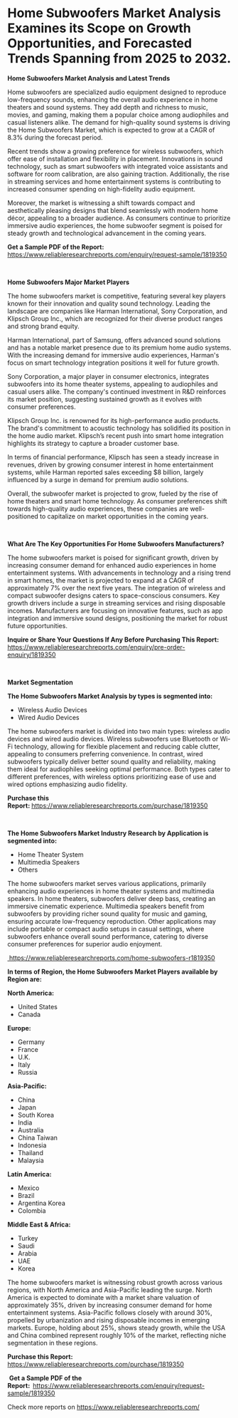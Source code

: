 <p><h1>Home Subwoofers Market Analysis Examines its Scope on Growth Opportunities, and Forecasted Trends Spanning from 2025 to 2032.</h1></p><p><strong>Home Subwoofers Market Analysis and Latest Trends</strong></p>
<p><p>Home subwoofers are specialized audio equipment designed to reproduce low-frequency sounds, enhancing the overall audio experience in home theaters and sound systems. They add depth and richness to music, movies, and gaming, making them a popular choice among audiophiles and casual listeners alike. The demand for high-quality sound systems is driving the Home Subwoofers Market, which is expected to grow at a CAGR of 8.3% during the forecast period. </p><p>Recent trends show a growing preference for wireless subwoofers, which offer ease of installation and flexibility in placement. Innovations in sound technology, such as smart subwoofers with integrated voice assistants and software for room calibration, are also gaining traction. Additionally, the rise in streaming services and home entertainment systems is contributing to increased consumer spending on high-fidelity audio equipment. </p><p>Moreover, the market is witnessing a shift towards compact and aesthetically pleasing designs that blend seamlessly with modern home décor, appealing to a broader audience. As consumers continue to prioritize immersive audio experiences, the home subwoofer segment is poised for steady growth and technological advancement in the coming years.</p></p>
<p><strong>Get a Sample PDF of the Report:&nbsp;</strong> <a href="https://www.reliableresearchreports.com/enquiry/request-sample/1819350?utm_campaign=3543&utm_medium=2&utm_source=Github&utm_content=ia&utm_term=09042025&utm_id=home-subwoofers">https://www.reliableresearchreports.com/enquiry/request-sample/1819350</a></p>
<p>&nbsp;</p>
<p><strong>Home Subwoofers Major Market Players</strong></p>
<p><p>The home subwoofers market is competitive, featuring several key players known for their innovation and quality sound technology. Leading the landscape are companies like Harman International, Sony Corporation, and Klipsch Group Inc., which are recognized for their diverse product ranges and strong brand equity. </p><p>Harman International, part of Samsung, offers advanced sound solutions and has a notable market presence due to its premium home audio systems. With the increasing demand for immersive audio experiences, Harman's focus on smart technology integration positions it well for future growth.</p><p>Sony Corporation, a major player in consumer electronics, integrates subwoofers into its home theater systems, appealing to audiophiles and casual users alike. The company's continued investment in R&D reinforces its market position, suggesting sustained growth as it evolves with consumer preferences.</p><p>Klipsch Group Inc. is renowned for its high-performance audio products. The brand's commitment to acoustic technology has solidified its position in the home audio market. Klipsch’s recent push into smart home integration highlights its strategy to capture a broader customer base.</p><p>In terms of financial performance, Klipsch has seen a steady increase in revenues, driven by growing consumer interest in home entertainment systems, while Harman reported sales exceeding $8 billion, largely influenced by a surge in demand for premium audio solutions.</p><p>Overall, the subwoofer market is projected to grow, fueled by the rise of home theaters and smart home technology. As consumer preferences shift towards high-quality audio experiences, these companies are well-positioned to capitalize on market opportunities in the coming years.</p></p>
<p>&nbsp;</p>
<p><strong>What Are The Key Opportunities For Home Subwoofers Manufacturers?</strong></p>
<p><p>The home subwoofers market is poised for significant growth, driven by increasing consumer demand for enhanced audio experiences in home entertainment systems. With advancements in technology and a rising trend in smart homes, the market is projected to expand at a CAGR of approximately 7% over the next five years. The integration of wireless and compact subwoofer designs caters to space-conscious consumers. Key growth drivers include a surge in streaming services and rising disposable incomes. Manufacturers are focusing on innovative features, such as app integration and immersive sound designs, positioning the market for robust future opportunities.</p></p>
<p><strong>Inquire or Share Your Questions If Any Before Purchasing This Report:</strong> <a href="https://www.reliableresearchreports.com/enquiry/pre-order-enquiry/1819350?utm_campaign=3543&utm_medium=2&utm_source=Github&utm_content=ia&utm_term=09042025&utm_id=home-subwoofers">https://www.reliableresearchreports.com/enquiry/pre-order-enquiry/1819350</a></p>
<p>&nbsp;</p>
<p><strong>Market Segmentation</strong></p>
<p><strong>The Home Subwoofers Market Analysis by types is segmented into:</strong></p>
<p><ul><li>Wireless Audio Devices</li><li>Wired Audio Devices</li></ul></p>
<p><p>The home subwoofers market is divided into two main types: wireless audio devices and wired audio devices. Wireless subwoofers use Bluetooth or Wi-Fi technology, allowing for flexible placement and reducing cable clutter, appealing to consumers preferring convenience. In contrast, wired subwoofers typically deliver better sound quality and reliability, making them ideal for audiophiles seeking optimal performance. Both types cater to different preferences, with wireless options prioritizing ease of use and wired options emphasizing audio fidelity.</p></p>
<p><strong>Purchase this Report:&nbsp;</strong><a href="https://www.reliableresearchreports.com/purchase/1819350?utm_campaign=3543&utm_medium=2&utm_source=Github&utm_content=ia&utm_term=09042025&utm_id=home-subwoofers">https://www.reliableresearchreports.com/purchase/1819350</a></p>
<p>&nbsp;</p>
<p><strong>The Home Subwoofers Market Industry Research by Application is segmented into:</strong></p>
<p><ul><li>Home Theater System</li><li>Multimedia Speakers</li><li>Others</li></ul></p>
<p><p>The home subwoofers market serves various applications, primarily enhancing audio experiences in home theater systems and multimedia speakers. In home theaters, subwoofers deliver deep bass, creating an immersive cinematic experience. Multimedia speakers benefit from subwoofers by providing richer sound quality for music and gaming, ensuring accurate low-frequency reproduction. Other applications may include portable or compact audio setups in casual settings, where subwoofers enhance overall sound performance, catering to diverse consumer preferences for superior audio enjoyment.</p></p>
<p><a href="https://www.reliableresearchreports.com/home-subwoofers-r1819350?utm_campaign=3543&utm_medium=2&utm_source=Github&utm_content=ia&utm_term=09042025&utm_id=home-subwoofers">&nbsp;https://www.reliableresearchreports.com/home-subwoofers-r1819350</a></p>
<p><strong>In terms of Region, the Home Subwoofers Market Players available by Region are:</strong></p>
<p>
    <p> <strong> North America: </strong>
        <ul>
            <li>United States</li>
            <li>Canada</li>
        </ul>
        </p> 
    <p> <strong> Europe: </strong>
        <ul>
            <li>Germany</li>
            <li>France</li>
            <li>U.K.</li>
            <li>Italy</li>
            <li>Russia</li>
        </ul>
        </p> 
    <p> <strong> Asia-Pacific: </strong>
        <ul>
            <li>China</li>
            <li>Japan</li>
            <li>South Korea</li>
            <li>India</li>
            <li>Australia</li>
            <li>China Taiwan</li>
            <li>Indonesia</li>
            <li>Thailand</li>
            <li>Malaysia</li>
        </ul>
        </p> 
    <p> <strong> Latin America: </strong>
        <ul>
            <li>Mexico</li>
            <li>Brazil</li>
            <li>Argentina Korea</li>
            <li>Colombia</li>
        </ul>
        </p> 
    <p> <strong> Middle East & Africa: </strong>
        <ul>
            <li>Turkey</li>
            <li>Saudi</li>
            <li>Arabia</li>
            <li>UAE</li>
            <li>Korea</li>
        </ul>
    </p>
    </p>
<p><p>The home subwoofers market is witnessing robust growth across various regions, with North America and Asia-Pacific leading the surge. North America is expected to dominate with a market share valuation of approximately 35%, driven by increasing consumer demand for home entertainment systems. Asia-Pacific follows closely with around 30%, propelled by urbanization and rising disposable incomes in emerging markets. Europe, holding about 25%, shows steady growth, while the USA and China combined represent roughly 10% of the market, reflecting niche segmentation in these regions.</p></p>
<p><strong>Purchase this Report: </strong><a href="https://www.reliableresearchreports.com/purchase/1819350?utm_campaign=3543&utm_medium=2&utm_source=Github&utm_content=ia&utm_term=09042025&utm_id=home-subwoofers">https://www.reliableresearchreports.com/purchase/1819350</a></p>
<p>&nbsp;<strong>Get a Sample PDF of the Report:&nbsp;&nbsp;</strong><a href="https://www.reliableresearchreports.com/enquiry/request-sample/1819350?utm_campaign=3543&utm_medium=2&utm_source=Github&utm_content=ia&utm_term=09042025&utm_id=home-subwoofers">https://www.reliableresearchreports.com/enquiry/request-sample/1819350</a></p>
<p><strong></strong></p>
<p>Check more reports on <a href="https://www.reliableresearchreports.com/?utm_campaign=3543&utm_medium=2&utm_source=Github&utm_content=ia&utm_term=09042025&utm_id=home-subwoofers">https://www.reliableresearchreports.com/</a></p>